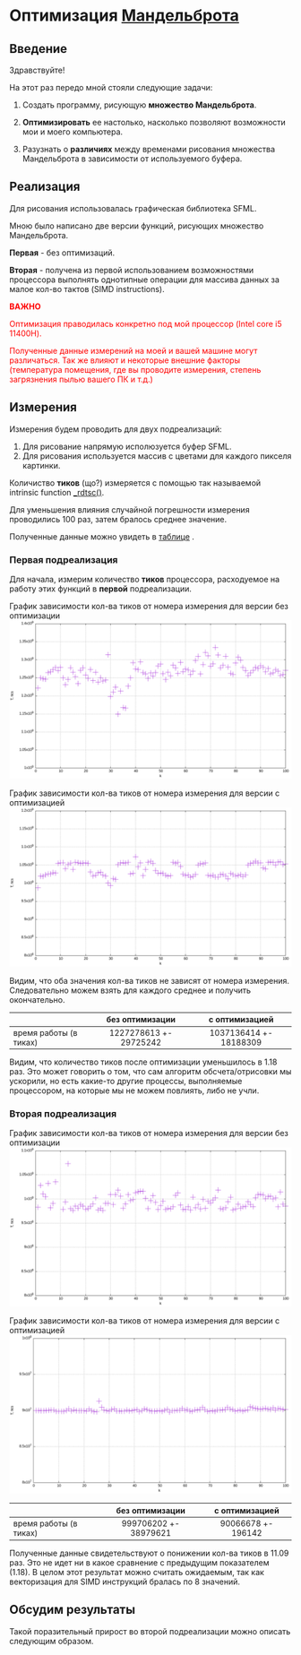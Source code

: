 # Оптимизация [Мандельброта](https://ru.wikipedia.org/wiki/%D0%9C%D0%BD%D0%BE%D0%B6%D0%B5%D1%81%D1%82%D0%B2%D0%BE_%D0%9C%D0%B0%D0%BD%D0%B4%D0%B5%D0%BB%D1%8C%D0%B1%D1%80%D0%BE%D1%82%D0%B0)

## Введение

Здравствуйте!

На этот раз передо мной стояли следующие задачи:
1) Создать программу, рисующую __множество Мандельброта__.

2) __Оптимизировать__ ее настолько, насколько позволяют возможности мои и моего компьютера.

3) Разузнать о __различиях__ между временами рисования множества Мандельброта в зависимости от используемого буфера.

## Реализация
Для рисования использовалась графическая библиотека SFML.


Мною было написано две версии функций, рисующих множество Мандельброта.

__Первая__ - без оптимизаций.

__Вторая__ - получена из первой использованием возможностями процессора выполнять однотипные операции для массива данных за малое кол-во тактов (SIMD instructions).

<font color = red>

__ВАЖНО__

Оптимизация праводилась конкретно под мой процессор (Intel core i5 11400H).

Полученные данные измерений на моей и вашей машине могут различаться.
Так же влияют и некоторые внешние факторы (температура помещения,
где вы проводите измерения, степень загрязнения пылью вашего ПК и т.д.)

</font>

## Измерения
Измерения будем проводить для двух подреализаций:
1) Для рисование напрямую исполюзуется буфер SFML.
2) Для рисования используется массив с цветами для каждого пикселя картинки.

Количиство __тиков__ (що?) измеряется с помощью так называемой intrinsic function [_rdtsc()](https://www.laruence.com/sse/#expand=9,1012,94,12,15,2580,3946,12,13,14,124,4932,124,4930,4980,3931,5023,744,5730,743,744,4546,4545&text=__int64%20_rdtsc%20(void)).

Для уменьшения влияния случайной погрешности измерения проводились 100 раз, затем бралось среднее значение.

Полученные данные можно увидеть в [таблице](https://docs.google.com/spreadsheets/d/1AN8wLIET6k-PCWs7dYyGhULIfOBxHbarKt0lwydywe8/edit?usp=sharing) .

### Первая подреализация

Для начала, измерим количество __тиков__ процессора, расходуемое на работу этих функций в
__первой__ подреализации.

График зависимости кол-ва тиков от номера измерения
для версии без оптимизации
![Alt text](https://github.com/SANEKDASH/Mandelbrot-optimization/blob/main/readme_src/mandelbrot_graph0.png)


График зависимости кол-ва тиков от номера измерения
для версии с оптимизацией
![Alt text](https://github.com/SANEKDASH/Mandelbrot-optimization/blob/main/readme_src/mandelbrot_graph1.png)

Видим, что оба значения кол-ва тиков не зависят от номера измерения. Следовательно можем взять для каждого среднее и получить окончательно.

|              |    без оптимизации     |     с оптимизацией     |
|--------------|:----------------------:|:----------------------:|
|время работы (в тиках)|1227278613 +- 29725242|1037136414 +- 18188309|

Видим, что количество тиков после оптимизации уменьшилось в 1.18 раз. Это может говорить о том, что сам алгоритм обсчета/отрисовки мы ускорили, но есть какие-то другие процессы, выполняемые процессором, на которые мы не можем повлиять, либо не учли.

### Вторая подреализация
График зависимости кол-ва тиков от номера измерения
для версии без оптимизации
![Alt text](https://github.com/SANEKDASH/Mandelbrot-optimization/blob/main/readme_src/mandelbrot_graph3.png)


График зависимости кол-ва тиков от номера измерения
для версии с оптимизацией
![Alt text](https://github.com/SANEKDASH/Mandelbrot-optimization/blob/main/readme_src/mandelbrot_graph4.png)

|              |    без оптимизации     |     с оптимизацией     |
|--------------|:----------------------:|:----------------------:|
|время работы (в тиках)|999706202  +- 38979621|90066678 +- 196142|

Полученные данные свидетельствуют о понижении кол-ва тиков в 11.09 раз.
Это не идет ни в какое сравнение с предыдущим показателем (1.18).
В целом этот результат можно считать ожидаемым, так как векторизация для SIMD
инструкций бралась по 8 значений.

## Обсудим результаты

Такой поразительный прирост во второй подреализации можно описать следующим образом.

